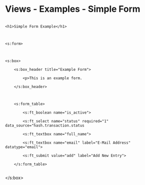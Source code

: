 
# Views - Examples - Simple Form

<code>
&lt;h1&gt;Simple Form Example&lt;/h1&gt;<br />
<br />
&lt;s:form&gt;<br />
<br />
&lt;s:box&gt;<br />
    &lt;s:box_header title="Example Form"&gt;<br />
        &lt;p&gt;This is an example form.<br />
    &lt;/s:box_header&gt;<br />
<br />
    &lt;s:form_table&gt;<br />
        &lt;s:ft_boolean name="is_active"&gt;<br />
        &lt;s:ft_select name="status" required="1" data_source="hash.transaction.status<br />
        &lt;s:ft_textbox name="full_name"&gt;<br />
        &lt;s:ft_textbox name="email" label="E-Mail Address" datatype="email"&gt;<br />
        &lt;s:ft_submit value="add" label="Add New Entry"&gt;<br />
    &lt;/s:form_table&gt;<br />
</code>

&lt;/s:box&gt;


